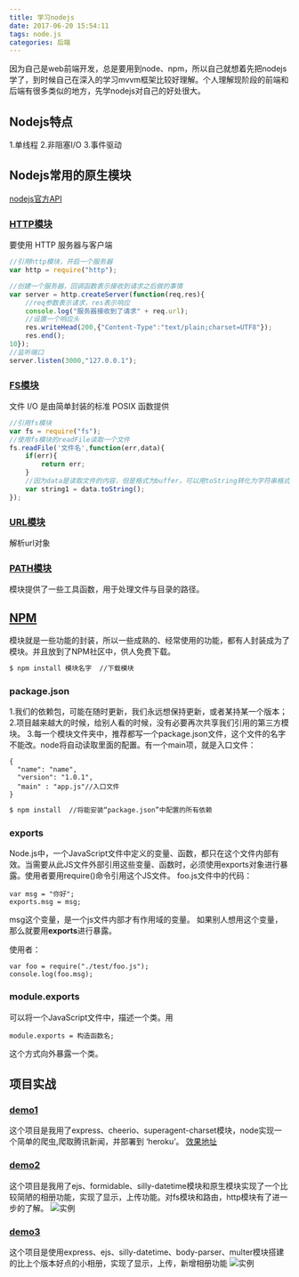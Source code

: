 ```yaml
---
title: 学习nodejs
date: 2017-06-20 15:54:11
tags: node.js
categories: 后端
---
```

因为自己是web前端开发，总是要用到node、npm，所以自己就想着先把nodejs学了，到时候自己在深入的学习mvvm框架比较好理解。个人理解现阶段的前端和后端有很多类似的地方，先学nodejs对自己的好处很大。
<!--more-->
## Nodejs特点
1.单线程
2.非阻塞I/O
3.事件驱动
## Nodejs常用的原生模块
[nodejs官方API](http://nodejs.cn/api/)
### [HTTP模块](http://nodejs.cn/api/http.html)
要使用 HTTP 服务器与客户端
```javascript
//引用http模块，开启一个服务器
var http = require("http");

//创建一个服务器，回调函数表示接收到请求之后做的事情
var server = http.createServer(function(req,res){
	//req参数表示请求，res表示响应
	console.log("服务器接收到了请求" + req.url);
	//设置一个响应头
	res.writeHead(200,{"Content-Type":"text/plain;charset=UTF8"});
	res.end();
10});
//监听端口
server.listen(3000,"127.0.0.1");
```
### [FS模块](http://nodejs.cn/api/fs.html)
文件 I/O 是由简单封装的标准 POSIX 函数提供
```javascript
//引用fs模块
var fs = require("fs");
//使用fs模块的readFile读取一个文件
fs.readFile('文件名',function(err,data){
	if(err){
		return err;
	}
	//因为data是读取文件的内容，但是格式为buffer，可以用toString转化为字符串格式。
	var string1 = data.toString();
});
```
### [URL模块](http://nodejs.cn/api/url.html)
解析url对象

### [PATH模块](http://nodejs.cn/api/path.html)
模块提供了一些工具函数，用于处理文件与目录的路径。

## [NPM](https://www.npmjs.com/)
模块就是一些功能的封装，所以一些成熟的、经常使用的功能，都有人封装成为了模块。并且放到了NPM社区中，供人免费下载。
```bash
$ npm install 模块名字  //下载模块
```
### package.json
1.我们的依赖包，可能在随时更新，我们永远想保持更新，或者某持某一个版本；
2.项目越来越大的时候，给别人看的时候，没有必要再次共享我们引用的第三方模块。
3.每一个模块文件夹中，推荐都写一个package.json文件，这个文件的名字不能改。node将自动读取里面的配置。有一个main项，就是入口文件：
```
{
  "name": "name",
  "version": "1.0.1",
  "main" : "app.js"//入口文件
}
```
```bash
$ npm install  //将能安装“package.json”中配置的所有依赖
```
### exports
Node.js中，一个JavaScript文件中定义的变量、函数，都只在这个文件内部有效。当需要从此JS文件外部引用这些变量、函数时，必须使用exports对象进行暴露。使用者要用require()命令引用这个JS文件。
foo.js文件中的代码：
```
var msg = "你好";
exports.msg = msg;
```
msg这个变量，是一个js文件内部才有作用域的变量。
如果别人想用这个变量，那么就要用**exports**进行暴露。

使用者：
```
var foo = require("./test/foo.js");
console.log(foo.msg);
```
### module.exports
可以将一个JavaScript文件中，描述一个类。用
```
module.exports = 构造函数名;
```
这个方式向外暴露一个类。
## 项目实战

### [demo1](https://github.com/luoanyang/nodeReptile)
这个项目是我用了express、cheerio、superagent-charset模块，node实现一个简单的爬虫,爬取腾讯新闻，并部署到 ‘heroku’。
[效果地址](https://info-api.herokuapp.com/)

### [demo2](https://github.com/luoanyang/nodeStudent)
这个项目是我用了ejs、formidable、silly-datetime模块和原生模块实现了一个比较简陋的相册功能，实现了显示，上传功能。对fs模块和路由，http模块有了进一步的了解。
![实例](/img/nodejs_demo_02.gif)

### [demo3](https://github.com/luoanyang/littleAblum-nodejs)
这个项目是使用express、ejs、silly-datetime、body-parser、multer模块搭建的比上个版本好点的小相册，实现了显示，上传，新增相册功能
![实例](/img/nodejs_demo_03.gif)
